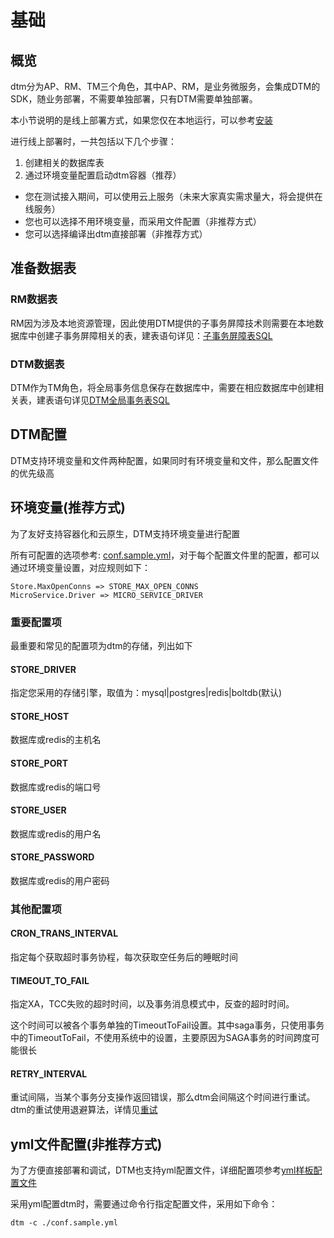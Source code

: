 # 基础

## 概览
dtm分为AP、RM、TM三个角色，其中AP、RM，是业务微服务，会集成DTM的SDK，随业务部署，不需要单独部署，只有DTM需要单独部署。

本小节说明的是线上部署方式，如果您仅在本地运行，可以参考[安装](../guide/start)

进行线上部署时，一共包括以下几个步骤：

1. 创建相关的数据库表
2. 通过环境变量配置启动dtm容器（推荐）
  - 您在测试接入期间，可以使用云上服务（未来大家真实需求量大，将会提供在线服务）
  - 您也可以选择不用环境变量，而采用文件配置（非推荐方式）
  - 您可以选择编译出dtm直接部署（非推荐方式）

## 准备数据表

### RM数据表
RM因为涉及本地资源管理，因此使用DTM提供的子事务屏障技术则需要在本地数据库中创建子事务屏障相关的表，建表语句详见：[子事务屏障表SQL](https://github.com/dtm-labs/dtm/blob/main/sqls/dtmcli.barrier.mysql.sql)

### DTM数据表
DTM作为TM角色，将全局事务信息保存在数据库中，需要在相应数据库中创建相关表，建表语句详见[DTM全局事务表SQL](https://github.com/dtm-labs/dtm/blob/main/sqls/dtmsvr.storage.mysql.sql)

## DTM配置
DTM支持环境变量和文件两种配置，如果同时有环境变量和文件，那么配置文件的优先级高

## 环境变量(推荐方式)
为了友好支持容器化和云原生，DTM支持环境变量进行配置

所有可配置的选项参考: [conf.sample.yml](https://github.com/dtm-labs/dtm/blob/main/conf.sample.yml)，对于每个配置文件里的配置，都可以通过环境变量设置，对应规则如下：

```
Store.MaxOpenConns => STORE_MAX_OPEN_CONNS
MicroService.Driver => MICRO_SERVICE_DRIVER
```

### 重要配置项
最重要和常见的配置项为dtm的存储，列出如下

#### STORE_DRIVER
指定您采用的存储引擎，取值为：mysql|postgres|redis|boltdb(默认)

#### STORE_HOST
数据库或redis的主机名

#### STORE_PORT
数据库或redis的端口号

#### STORE_USER
数据库或redis的用户名

#### STORE_PASSWORD
数据库或redis的用户密码


### 其他配置项

#### CRON_TRANS_INTERVAL
指定每个获取超时事务协程，每次获取空任务后的睡眠时间
#### TIMEOUT_TO_FAIL
指定XA，TCC失败的超时时间，以及事务消息模式中，反查的超时时间。

这个时间可以被各个事务单独的TimeoutToFail设置。其中saga事务，只使用事务中的TimeoutToFail，不使用系统中的设置，主要原因为SAGA事务的时间跨度可能很长

#### RETRY_INTERVAL
重试间隔，当某个事务分支操作返回错误，那么dtm会间隔这个时间进行重试。dtm的重试使用退避算法，详情见[重试](../ref/options)

## yml文件配置(非推荐方式)
为了方便直接部署和调试，DTM也支持yml配置文件，详细配置项参考[yml样板配置文件](https://github.com/dtm-labs/dtm/blob/main/conf.sample.yml)

采用yml配置dtm时，需要通过命令行指定配置文件，采用如下命令：

`dtm -c ./conf.sample.yml`
